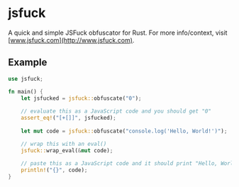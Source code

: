 # jsfuck
A quick and simple JSFuck obfuscator for Rust. For more info/context, visit [www.jsfuck.com](http://www.jsfuck.com).

## Example
```rs
use jsfuck;

fn main() {
    let jsfucked = jsfuck::obfuscate("0");
    
    // evaluate this as a JavaScript code and you should get "0"
    assert_eq!("[+[]]", jsfucked);
    
    let mut code = jsfuck::obfuscate("console.log('Hello, World!')");

    // wrap this with an eval()
    jsfuck::wrap_eval(&mut code);
    
    // paste this as a JavaScript code and it should print "Hello, World!"
    println!("{}", code);
}